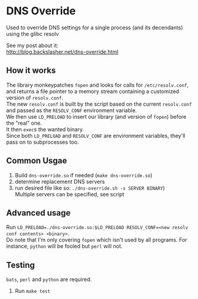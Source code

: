 # DNS Override
Used to override DNS settings for a single process (and its decendants) using the glibc resolv

See my post about it:  
<http://blog.backslasher.net/dns-override.html>

## How it works
The library monkeypatches `fopen` and looks for calls for `/etc/resolv.conf`, and returns a file pointer to a memory stream containing a customized version of `resolv.conf`.  
The new `resolv.conf` is built by the script based on the current `resolv.conf` and passed as the `RESOLV_CONF` environment variable.  
We then use `LD_PRELOAD` to insert our library (and version of `fopen`) before the "real" one.  
It then `exec`s the wanted binary.  
Since both `LD_PRELOAD` and `RESOLV_CONF` are environment variables, they'll pass on to subprocesses too.

## Common Usgae
1. Build `dns-override.so` if needed (`make dns-override.so`)
2. determine replacement DNS servers
3. run desired file like so: `./dns-override.sh -s SERVER BINARY`)  
    Multiple servers can be specified, see script

## Advanced usage
Run `LD_PRELOAD=./dns-override.so:$LD_PRELOAD RESOLV_CONF=<new resolv conf contents> <binary>`.  
Do note that I'm only covering `fopen` which isn't used by all programs. For instance, `python` will be fooled but `perl` will not.

## Testing
`bats`, `perl` and `python` are required.  

1. Run `make test`
